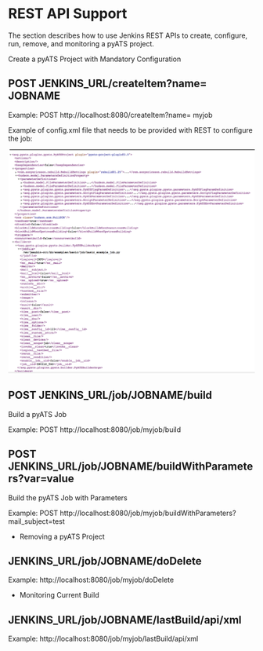 # REST API Support

The section describes how to use Jenkins REST APIs to create, configure, run, 
remove, and monitoring a pyATS project.

Create a pyATS Project with Mandatory Configuration

## POST JENKINS_URL/createItem?name= JOBNAME

Example: POST http://localhost:8080/createItem?name= myjob

Example of config.xml file that needs to be provided with REST to configure the job:

![](assets/images/rest.png)

## POST JENKINS_URL/job/JOBNAME/build
Build a pyATS Job

Example: POST http://localhost:8080/job/myjob/build

## POST JENKINS_URL/job/JOBNAME/buildWithParameters?var=value
Build the pyATS Job with Parameters

Example: POST http://localhost:8080/job/myjob/buildWithParameters?mail_subject=test

* Removing a pyATS Project

## JENKINS_URL/job/JOBNAME/doDelete

Example: http://localhost:8080/job/myjob/doDelete

* Monitoring Current Build

## JENKINS_URL/job/JOBNAME/lastBuild/api/xml

Example: http://localhost:8080/job/myjob/lastBuild/api/xml